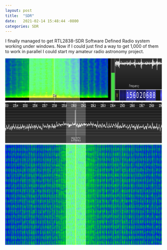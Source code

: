 ```yaml
---
layout: post
title:  "SDR"
date:   2021-02-14 15:48:44 -0800
categories: SDR
---
```

I finally managed to get RTL2838-SDR Software Defined Radio system working under windows. Now if I could just find
a way to get 1,000 of them to work in parallel I could start my amateur radio astronomy project. 
<div style="text-align: center;"><img src="/images/SDR.png" width="900" height="600" alt=""></div>

 
